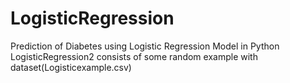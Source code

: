 # LogisticRegression
Prediction of Diabetes using Logistic Regression Model in Python
LogisticRegression2 consists of some random example with dataset(Logisticexample.csv)
